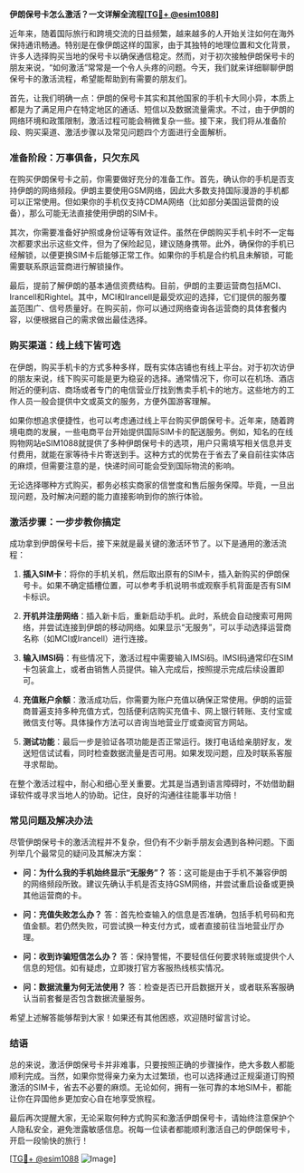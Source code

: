 **伊朗保号卡怎么激活？一文详解全流程[[TG💪+ @esim1088](https://t.me/s/esim1088)]**

近年来，随着国际旅行和跨境交流的日益频繁，越来越多的人开始关注如何在海外保持通讯畅通。特别是在像伊朗这样的国家，由于其独特的地理位置和文化背景，许多人选择购买当地的保号卡以确保通信稳定。然而，对于初次接触伊朗保号卡的朋友来说，“如何激活”常常是一个令人头疼的问题。今天，我们就来详细聊聊伊朗保号卡的激活流程，希望能帮助到有需要的朋友们。

首先，让我们明确一点：伊朗的保号卡其实和其他国家的手机卡大同小异，本质上都是为了满足用户在特定地区的通话、短信以及数据流量需求。不过，由于伊朗的网络环境和政策限制，激活过程可能会稍微复杂一些。接下来，我们将从准备阶段、购买渠道、激活步骤以及常见问题四个方面进行全面解析。

### 准备阶段：万事俱备，只欠东风

在购买伊朗保号卡之前，你需要做好充分的准备工作。首先，确认你的手机是否支持伊朗的网络频段。伊朗主要使用GSM网络，因此大多数支持国际漫游的手机都可以正常使用。但如果你的手机仅支持CDMA网络（比如部分美国运营商的设备），那么可能无法直接使用伊朗的SIM卡。

其次，你需要准备好护照或身份证等有效证件。虽然在伊朗购买手机卡时不一定每次都要求出示这些文件，但为了保险起见，建议随身携带。此外，确保你的手机已经解锁，以便更换SIM卡后能够正常工作。如果你的手机是合约机且未解锁，可能需要联系原运营商进行解锁操作。

最后，提前了解伊朗的基本通信资费结构。目前，伊朗的主要运营商包括MCI、Irancell和Rightel。其中，MCI和Irancell是最受欢迎的选择，它们提供的服务覆盖范围广、信号质量好。在购买前，你可以通过网络查询各运营商的具体套餐内容，以便根据自己的需求做出最佳选择。

### 购买渠道：线上线下皆可选

在伊朗，购买手机卡的方式多种多样，既有实体店铺也有线上平台。对于初次访伊的朋友来说，线下购买可能是更为稳妥的选择。通常情况下，你可以在机场、酒店附近的便利店、商场或者专门的电信营业厅找到售卖手机卡的地方。这些地方的工作人员一般会提供中文或英文的服务，方便外国游客理解。

如果你想追求便捷性，也可以考虑通过线上平台购买伊朗保号卡。近年来，随着跨境电商的发展，一些电商平台开始提供国际SIM卡的配送服务。例如，知名的在线购物网站eSIM1088就提供了多种伊朗保号卡的选项，用户只需填写相关信息并支付费用，就能在家等待卡片寄送到手。这种方式的优势在于省去了亲自前往实体店的麻烦，但需要注意的是，快递时间可能会受到国际物流的影响。

无论选择哪种方式购买，都务必核实商家的信誉度和售后服务保障。毕竟，一旦出现问题，及时解决问题的能力直接影响到你的旅行体验。

### 激活步骤：一步步教你搞定

成功拿到伊朗保号卡后，接下来就是最关键的激活环节了。以下是通用的激活流程：

1. **插入SIM卡**：将你的手机关机，然后取出原有的SIM卡，插入新购买的伊朗保号卡。如果不确定插槽位置，可以参考手机说明书或观察手机背面是否有SIM卡标识。

2. **开机并注册网络**：插入新卡后，重新启动手机。此时，系统会自动搜索可用网络，并尝试连接到伊朗的移动网络。如果显示“无服务”，可以手动选择运营商名称（如MCI或Irancell）进行连接。

3. **输入IMSI码**：有些情况下，激活过程中需要输入IMSI码。IMSI码通常印在SIM卡包装盒上，或者由销售人员提供。输入完成后，按照提示完成后续设置即可。

4. **充值账户余额**：激活成功后，你需要为账户充值以确保正常使用。伊朗的运营商普遍支持多种充值方式，包括便利店购买充值卡、网上银行转账、支付宝或微信支付等。具体操作方法可以咨询当地营业厅或查阅官方网站。

5. **测试功能**：最后一步是验证各项功能是否正常运行。拨打电话给亲朋好友，发送短信试试看，同时检查数据流量是否可用。如果发现问题，应及时联系客服寻求帮助。

在整个激活过程中，耐心和细心至关重要。尤其是当遇到语言障碍时，不妨借助翻译软件或寻求当地人的协助。记住，良好的沟通往往能事半功倍！

### 常见问题及解决办法

尽管伊朗保号卡的激活流程并不复杂，但仍有不少新手朋友会遇到各种问题。下面列举几个最常见的疑问及其解决方案：

- **问：为什么我的手机始终显示“无服务”？**
  答：这可能是由于手机不兼容伊朗的网络频段所致。建议先确认手机是否支持GSM网络，并尝试重启设备或更换其他运营商的卡。

- **问：充值失败怎么办？**
  答：首先检查输入的信息是否准确，包括手机号码和充值金额。若仍然失败，可尝试换一种支付方式，或者直接前往当地营业厅办理。

- **问：收到诈骗短信怎么办？**
  答：保持警惕，不要轻信任何要求转账或提供个人信息的短信。如有疑虑，立即拨打官方客服热线核实情况。

- **问：数据流量为何无法使用？**
  答：检查是否已开启数据开关，或者联系客服确认当前套餐是否包含数据流量服务。

希望上述解答能够帮到大家！如果还有其他困惑，欢迎随时留言讨论。

### 结语

总的来说，激活伊朗保号卡并非难事，只要按照正确的步骤操作，绝大多数人都能顺利完成。当然，如果你觉得亲力亲为太过繁琐，也可以选择通过正规渠道订购预激活的SIM卡，省去不必要的麻烦。无论如何，拥有一张可靠的本地SIM卡，都能让你在异国他乡更加安心自在地享受旅程。

最后再次提醒大家，无论采取何种方式购买和激活伊朗保号卡，请始终注意保护个人隐私安全，避免泄露敏感信息。祝每一位读者都能顺利激活自己的伊朗保号卡，开启一段愉快的旅行！

[[TG💪+ @esim1088](https://t.me/s/esim1088) ![Image](https://i.postimg.cc/4NQfJmqS/Snipaste-2025-05-13-00-14-12.png)]